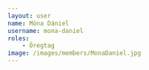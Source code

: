 ```yaml
---
layout: user
name: Móna Dániel
username: mona-daniel
roles:
    - Öregtag
image: /images/members/MonaDaniel.jpg
---
```


